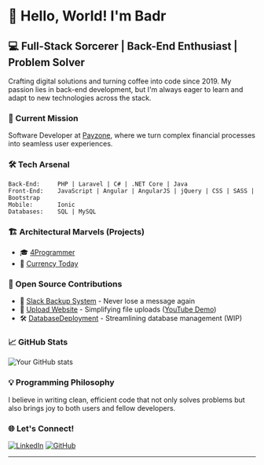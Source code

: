 # 👋 Hello, World! I'm Badr

## 💻 Full-Stack Sorcerer | Back-End Enthusiast | Problem Solver

Crafting digital solutions and turning coffee into code since 2019. My passion lies in back-end development, but I'm always eager to learn and adapt to new technologies across the stack.

### 🚀 Current Mission

Software Developer at [Payzone](https://www.payzone.ie), where we turn complex financial processes into seamless user experiences.

### 🛠️ Tech Arsenal

```
Back-End:     PHP | Laravel | C# | .NET Core | Java
Front-End:    JavaScript | Angular | AngularJS | jQuery | CSS | SASS | Bootstrap
Mobile:       Ionic
Databases:    SQL | MySQL
```

### 🏗️ Architectural Marvels (Projects)

- 🎓 [4Programmer](https://4programmer.com) 
- 💱 [Currency Today](https://currency-today.com)

### 🌟 Open Source Contributions

- 🔄 [Slack Backup System](https://github.com/badrshs/Slack_Backup) - Never lose a message again
- 🚀 [Upload Website](https://github.com/badrshs/upload-web) - Simplifying file uploads ([YouTube Demo](https://www.youtube.com/watch?v=UWi5Zjwmnsc))
- 🛠️ [DatabaseDeployment](https://github.com/badrshs/DatabaseDeployment) - Streamlining database management (WIP)

### 📈 GitHub Stats

![Your GitHub stats](https://github-readme-stats.vercel.app/api?username=badrshs&show_icons=true&theme=radical)

### 💡 Programming Philosophy

I believe in writing clean, efficient code that not only solves problems but also brings joy to both users and fellow developers.

### 🌐 Let's Connect!

[![LinkedIn](https://img.shields.io/badge/LinkedIn-0077B5?style=for-the-badge&logo=linkedin&logoColor=white)](https://www.linkedin.com/in/badrsh)
[![GitHub](https://img.shields.io/badge/GitHub-100000?style=for-the-badge&logo=github&logoColor=white)](https://github.com/badrshs)

---
<!-- 
Visitors count
![](https://visitor-badge.glitch.me/badge?page_id=badrshs.badrshs)
-->

